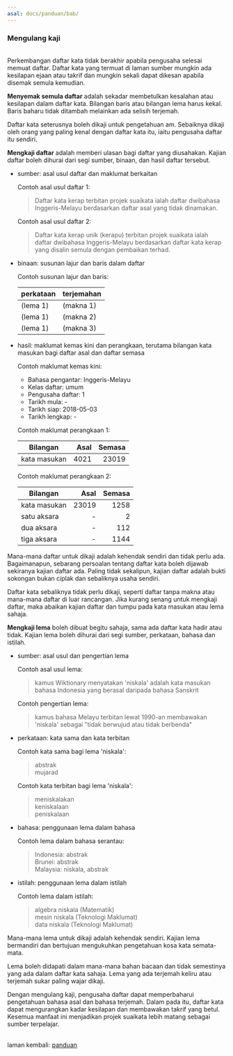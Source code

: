 ```yaml
---
asal: docs/panduan/bab/
---
```


### Mengulang kaji

&nbsp;  
Perkembangan daftar kata tidak berakhir apabila pengusaha
selesai memuat daftar. Daftar kata yang termuat di laman
sumber mungkin ada kesilapan ejaan atau takrif dan mungkin
sekali dapat dikesan apabila disemak semula kemudian.

**Menyemak semula daftar** adalah sekadar membetulkan
kesalahan atau kesilapan dalam daftar kata. Bilangan baris
atau bilangan lema harus kekal. Baris baharu tidak ditambah
melainkan ada selisih terjemah.

Daftar kata seterusnya boleh dikaji untuk pengetahuan am.
Sebaiknya dikaji oleh orang yang paling kenal dengan daftar
kata itu, iaitu pengusaha daftar itu sendiri.

**Mengkaji daftar** adalah memberi ulasan bagi daftar yang
diusahakan. Kajian daftar boleh dihurai dari segi sumber,
binaan, dan hasil daftar tersebut.

- sumber: asal usul daftar dan maklumat berkaitan

  Contoh asal usul daftar 1:

  > Daftar kata kerap terbitan projek suaikata ialah daftar
  > dwibahasa Inggeris-Melayu berdasarkan daftar asal yang
  > tidak dinamakan.

  Contoh asal usul daftar 2:

  > Daftar kata kerap unik (kerapu) terbitan projek suaikata
  > ialah daftar dwibahasa Inggeris-Melayu berdasarkan
  > daftar kata kerap yang disalin semula dengan pembaikan
  > terhad.

- binaan: susunan lajur dan baris dalam daftar

  Contoh susunan lajur dan baris:

  | perkataan  | terjemahan |
  | ---------- | ---------- |
  | (lema 1)   | (makna 1)  |
  | (lema 1)   | (makna 2)  |
  | (lema 1)   | (makna 3)  |

- hasil: maklumat kemas kini dan perangkaan, terutama
bilangan kata masukan bagi daftar asal dan daftar semasa

  Contoh maklumat kemas kini:

  - Bahasa pengantar: Inggeris-Melayu
  - Kelas daftar: umum
  - Pengusaha daftar: 1
  - Tarikh mula: -
  - Tarikh siap: 2018-05-03
  - Tarikh lengkap: -

  Contoh maklumat perangkaan 1:

  | Bilangan     | Asal    | Semasa  |
  | ------------ | -------:| -------:|
  | kata masukan | 4021    | 23019   |

  Contoh maklumat perangkaan 2:

  | Bilangan     | Asal    | Semasa  |
  | ------------ | -------:| -------:|
  | kata masukan | 23019   | 1258    |
  | satu aksara  | -       | 2       |
  | dua aksara   | -       | 112     |
  | tiga aksara  | -       | 1144    |

Mana-mana daftar untuk dikaji adalah kehendak sendiri dan
tidak perlu ada. Bagaimanapun, sebarang persoalan tentang
daftar kata boleh dijawab sekiranya kajian daftar ada.
Paling tidak sekalipun, kajian daftar adalah bukti sokongan
bukan ciplak dan sebaliknya usaha sendiri.

Daftar kata sebaliknya tidak perlu dikaji, seperti daftar
tanpa makna atau mana-mana daftar di luar rancangan. Jika
kurang senang untuk mengkaji daftar, maka abaikan kajian
daftar dan tumpu pada kata masukan atau lema sahaja.

**Mengkaji lema** boleh dibuat begitu sahaja, sama ada
daftar kata hadir atau tidak. Kajian lema boleh dihurai
dari segi sumber, perkataan, bahasa dan istilah.

- sumber: asal usul dan pengertian lema

  Contoh asal usul lema:

  > kamus Wiktionary menyatakan 'niskala' adalah kata
  > masukan bahasa Indonesia yang berasal daripada bahasa
  > Sanskrit

  Contoh pengertian lema:

  > kamus bahasa Melayu terbitan lewat 1990-an membawakan
  > 'niskala' sebagai "tidak berwujud atau tidak berbenda"

- perkataan: kata sama dan kata terbitan

  Contoh kata sama bagi lema 'niskala':

  > abstrak  
  > mujarad

  Contoh kata terbitan bagi lema 'niskala':

  > meniskalakan  
  > keniskalaan  
  > peniskalaan

- bahasa: penggunaan lema dalam bahasa

  Contoh lema dalam bahasa serantau:

  > Indonesia: abstrak  
  > Brunei: abstrak  
  > Malaysia: niskala, abstrak

- istilah: penggunaan lema dalam istilah

  Contoh lema dalam istilah:

  > algebra niskala (Matematik)  
  > mesin niskala (Teknologi Maklumat)  
  > data niskala (Teknologi Maklumat)  

Mana-mana lema untuk dikaji adalah kehendak sendiri. Kajian
lema bermandiri dan bertujuan mengukuhkan pengetahuan kosa
kata semata-mata.

Lema boleh didapati dalam mana-mana bahan bacaan dan tidak
semestinya yang ada dalam daftar kata sahaja. Lema yang ada
terjemah keliru atau terjemah sukar paling wajar dikaji.

Dengan mengulang kaji, pengusaha daftar dapat memperbaharui
pengetahuan bahasa asal dan bahasa terjemah. Dalam pada itu,
daftar kata dapat mengurangkan kadar kesilapan dan
membawakan takrif yang betul. Kesemua manfaat ini menjadikan
projek suaikata lebih matang sebagai sumber terpelajar.

&nbsp;  
laman kembali: [panduan][0]

  [0]: ../index.md
